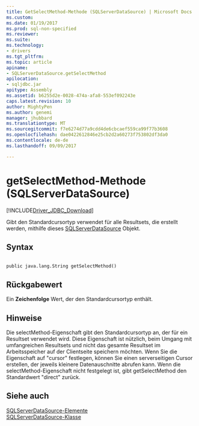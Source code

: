 ```yaml
---
title: GetSelectMethod-Methode (SQLServerDataSource) | Microsoft Docs
ms.custom: 
ms.date: 01/19/2017
ms.prod: sql-non-specified
ms.reviewer: 
ms.suite: 
ms.technology:
- drivers
ms.tgt_pltfrm: 
ms.topic: article
apiname:
- SQLServerDataSource.getSelectMethod
apilocation:
- sqljdbc.jar
apitype: Assembly
ms.assetid: b6255d2e-0028-474a-afa8-553ef092243e
caps.latest.revision: 10
author: MightyPen
ms.author: genemi
manager: jhubbard
ms.translationtype: MT
ms.sourcegitcommit: f7e6274d77a9cdd4de6cbcaef559ca99f77b3608
ms.openlocfilehash: dae0422612846e25cb2d2a60273f753802df3da0
ms.contentlocale: de-de
ms.lasthandoff: 09/09/2017

---
```

# <a name="getselectmethod-method-sqlserverdatasource"></a>getSelectMethod-Methode (SQLServerDataSource)
[!INCLUDE[Driver_JDBC_Download](../../../includes/driver_jdbc_download.md)]

  Gibt den Standardcursortyp verwendet für alle Resultsets, die erstellt werden, mithilfe dieses [SQLServerDataSource](../../../connect/jdbc/reference/sqlserverdatasource-class.md) Objekt.  
  
## <a name="syntax"></a>Syntax  
  
```  
  
public java.lang.String getSelectMethod()  
```  
  
## <a name="return-value"></a>Rückgabewert  
 Ein **Zeichenfolge** Wert, der den Standardcursortyp enthält.  
  
## <a name="remarks"></a>Hinweise  
 Die selectMethod-Eigenschaft gibt den Standardcursortyp an, der für ein Resultset verwendet wird. Diese Eigenschaft ist nützlich, beim Umgang mit umfangreichen Resultsets und nicht das gesamte Resultset im Arbeitsspeicher auf der Clientseite speichern möchten. Wenn Sie die Eigenschaft auf "cursor" festlegen, können Sie einen serverseitigen Cursor erstellen, der jeweils kleinere Datenauschnitte abrufen kann. Wenn die selectMethod-Eigenschaft nicht festgelegt ist, gibt getSelectMethod den Standardwert "direct" zurück.  
  
## <a name="see-also"></a>Siehe auch  
 [SQLServerDataSource-Elemente](../../../connect/jdbc/reference/sqlserverdatasource-members.md)   
 [SQLServerDataSource-Klasse](../../../connect/jdbc/reference/sqlserverdatasource-class.md)  
  
  
